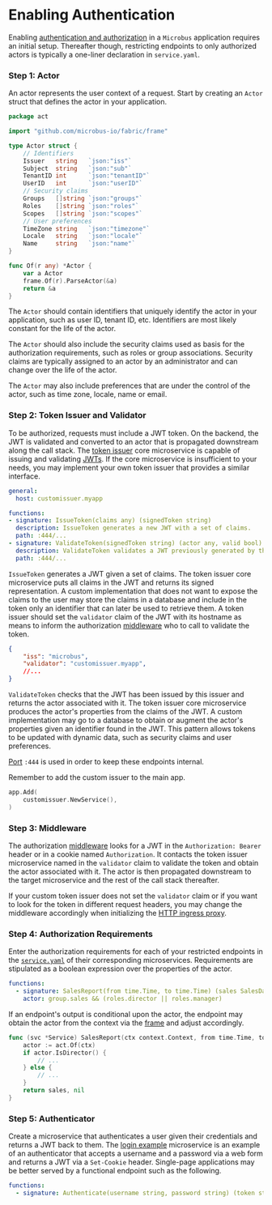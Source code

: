 # Enabling Authentication

Enabling [authentication and authorization](../blocks/authorization.md) in a `Microbus` application requires an initial setup. Thereafter though, restricting endpoints to only authorized actors is typically a one-liner declaration in `service.yaml`.

### Step 1: Actor

An actor represents the user context of a request. Start by creating an `Actor` struct that defines the actor in your application.

```go
package act

import "github.com/microbus-io/fabric/frame"

type Actor struct {
    // Identifiers
    Issuer   string   `json:"iss"`
    Subject  string   `json:"sub"`
    TenantID int      `json:"tenantID"`
    UserID   int      `json:"userID"`
    // Security claims
    Groups   []string `json:"groups"`
    Roles    []string `json:"roles"`
    Scopes   []string `json:"scopes"`
    // User preferences
    TimeZone string   `json:"timezone"`
    Locale   string   `json:"locale"`
    Name     string   `json:"name"`
}

func Of(r any) *Actor {
    var a Actor
    frame.Of(r).ParseActor(&a)
    return &a
}
```

The `Actor` should contain identifiers that uniquely identify the actor in your application, such as user ID, tenant ID, etc. Identifiers are most likely constant for the life of the actor.

The `Actor` should also include the security claims used as basis for the authorization requirements, such as roles or group associations. Security claims are typically assigned to an actor by an administrator and can change over the life of the actor.

The `Actor` may also include preferences that are under the control of the actor, such as time zone, locale, name or email.

### Step 2: Token Issuer and Validator

To be authorized, requests must include a JWT token. On the backend, the JWT is validated and converted to an actor that is propagated downstream along the call stack. The [token issuer](../structure/coreservices-tokenissuer.md) core microservice is capable of issuing and validating [JWTs](https://jwt.io/introduction). If the core microservice is insufficient to your needs, you may implement your own token issuer that provides a similar interface.

```yaml
general:
  host: customissuer.myapp

functions:
- signature: IssueToken(claims any) (signedToken string)
  description: IssueToken generates a new JWT with a set of claims.
  path: :444/...
- signature: ValidateToken(signedToken string) (actor any, valid bool)
  description: ValidateToken validates a JWT previously generated by this issuer and returns the actor associated with it.
  path: :444/...
```

`IssueToken` generates a JWT given a set of claims. The token issuer core microservice puts all claims in the JWT and returns its signed representation. A custom implementation that does not want to expose the claims to the user may store the claims in a database and include in the token only an identifier that can later be used to retrieve them. A token issuer should set the `validator` claim of the JWT with its hostname as means to inform the authorization [middleware](../structure/coreservices-httpingress-middleware.md) who to call to validate the token.

```json
{
	"iss": "microbus",
	"validator": "customissuer.myapp",
	//...
}
```

`ValidateToken` checks that the JWT has been issued by this issuer and returns the actor associated with it. The token issuer core microservice produces the actor's properties from the claims of the JWT. A custom implementation may go to a database to obtain or augment the actor's properties given an identifier found in the JWT. This pattern allows tokens to be updated with dynamic data, such as security claims and user preferences.

[Port](../tech/ports.md) `:444` is used in order to keep these endpoints internal.

Remember to add the custom issuer to the main app.

```go
app.Add(
    customissuer.NewService(),
)
```

### Step 3: Middleware

The authorization [middleware](../structure/coreservices-httpingress-middleware.md) looks for a JWT in the `Authorization: Bearer` header or in a cookie named `Authorization`. It contacts the token issuer microservice named in the `validator` claim to validate the token and obtain the actor associated with it. The actor is then propagated downstream to the target microservice and the rest of the call stack thereafter. 

If your custom token issuer does not set the `validator` claim or if you want to look for the token in different request headers, you may change the middleware accordingly when initializing the [HTTP ingress proxy](../structure/coreservices-httpingress.md).

### Step 4: Authorization Requirements

Enter the authorization requirements for each of your restricted endpoints in the [`service.yaml`](../tech/service-yaml.md) of their corresponding microservices. Requirements are stipulated as a boolean expression over the properties of the actor.

```yaml
functions:
  - signature: SalesReport(from time.Time, to time.Time) (sales SalesData)
    actor: group.sales && (roles.director || roles.manager)
```

If an endpoint's output is conditional upon the actor, the endpoint may obtain the actor from the context via the [frame](../structure/frame.md) and adjust accordingly.

```go
func (svc *Service) SalesReport(ctx context.Context, from time.Time, to time.Time) (sales *SalesData, err error) {
	actor := act.Of(ctx)
	if actor.IsDirector() {
		// ...
	} else {
		// ...
	}
	return sales, nil
}
```

### Step 5: Authenticator

Create a microservice that authenticates a user given their credentials and returns a JWT back to them. The [login example](../structure/examples-login.md) microservice is an example of an authenticator that accepts a username and a password via a web form and returns a JWT via a `Set-Cookie` header. Single-page applications may be better served by a functional endpoint such as the following.

```yaml
functions:
  - signature: Authenticate(username string, password string) (token string)
```
